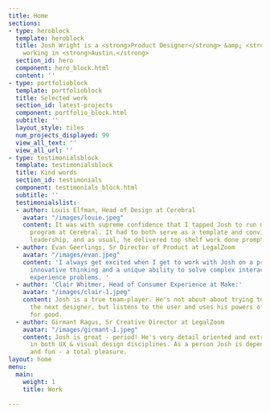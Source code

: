 ```yaml
---
title: Home
sections:
- type: heroblock
  template: heroblock
  title: Josh Wright is a <strong>Product Designer</strong> &amp; <strong>UX Strategist</strong>
    working in <strong>Austin.</strong>
  section_id: hero
  component: hero_block.html
  content: ''
- type: portfolioblock
  template: portfolioblock
  title: Selected work
  section_id: latest-projects
  component: portfolio_block.html
  subtitle: ''
  layout_style: tiles
  num_projects_displayed: 99
  view_all_text: ''
  view_all_url: ''
- type: testimonialsblock
  template: testimonialsblock
  title: Kind words
  section_id: testimonials
  component: testimonials_block.html
  subtitle: ''
  testimonialslist:
  - author: Louis Elfman, Head of Design at Cerebral
    avatar: "/images/louie.jpeg"
    content: It was with supreme confidence that I tapped Josh to run my initial research
      program at Cerebral. It had to both serve as a template and convince critical
      leadership, and as usual, he delivered top shelf work done promptly.
  - author: Evan Geerlings, Sr Director of Product at LegalZoom
    avatar: "/images/evan.jpeg"
    content: 'I always get excited when I get to work with Josh on a project. He brings
      innovative thinking and a unique ability to solve complex interaction and user
      experience problems. '
  - author: 'Clair Whitmer, Head of Consumer Experience at Make:'
    avatar: "/images/clair-1.jpeg"
    content: Josh is a true team-player. He's not about about trying to out-creative
      the next designer, but listens to the user and uses his powers of observation
      for good.
  - author: Girmant Ragus, Sr Creative Director at LegalZoom
    avatar: "/images/girmant-1.jpeg"
    content: Josh is great - period! He's very detail oriented and extremely capable
      in both UX & visual design disciplines. As a person Josh is dependable, no nonsense
      and fun - a total pleasure.
layout: home
menu:
  main:
    weight: 1
    title: Work

---
```

